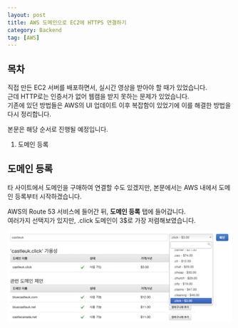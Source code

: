 ```yaml
---
layout: post
title: AWS 도메인으로 EC2에 HTTPS 연결하기
category: Backend
tag: [AWS] 
---
```


## 목차

직접 만든 EC2 서버를 배포하면서, 실시간 영상을 받아야 할 때가 있었습니다.  
근데 HTTP로는 인증서가 없어 웹캠을 받지 못하는 문제가 있었습니다.  
기존에 있던 방법들은 AWS의 UI 업데이트 이후 복잡함이 있었기에 이를 해결한 방법을 다시 정리합니다.  

본문은 해당 순서로 진행될 예정입니다.  

1. 도메인 등록  



## 도메인 등록

타 사이트에서 도메인을 구매하여 연결할 수도 있겠지만, 본문에서는 AWS 내에서 도메인 등록부터 시작하겠습니다.  

AWS의 Route 53 서비스에 들어간 뒤, **도메인 등록** 탭에 들어갑니다.  
여러가지 선택지가 있지만, .click 도메인이 3$로 가장 저렴해보였습니다.  

![](postimgs/1225_1.png)
